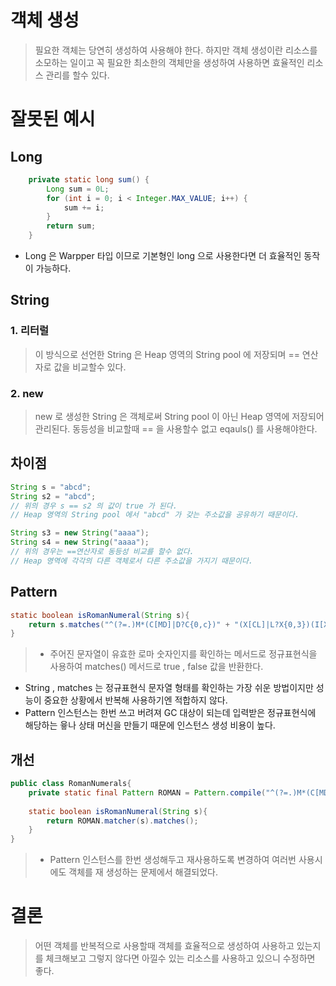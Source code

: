 # 객체 생성
>필요한 객체는 당연히 생성하여 사용해야 한다.
하지만 객체 생성이란 리소스를 소모하는 일이고 꼭 필요한 최소한의 객체만을 생성하여 사용하면 효율적인 리소스 관리를 할수 있다.

# 잘못된 예시

## Long

~~~java
    private static long sum() {
        Long sum = 0L;
        for (int i = 0; i < Integer.MAX_VALUE; i++) {
            sum += i;
        }
        return sum;
    }
~~~
- Long 은 Warpper 타입 이므로 기본형인 long 으로 사용한다면 더 효율적인 동작이 가능하다.

## String

### 1. 리터럴
> 이 방식으로 선언한 String 은 Heap 영역의 String pool 에 저장되며 == 연산자로 값을 비교할수 있다.

### 2. new
> new 로 생성한 String 은 객체로써 String pool 이 아닌 Heap 영역에 저장되어 관리된다.
동등성을 비교할때 == 을 사용할수 없고 eqauls() 를 사용해야한다.

## 차이점
~~~java
String s = "abcd";
String s2 = "abcd";
// 위의 경우 s == s2 의 값이 true 가 된다.
// Heap 영역의 String pool 에서 "abcd" 가 갖는 주소값을 공유하기 때문이다.

String s3 = new String("aaaa");
String s4 = new String("aaaa");
// 위의 경우는 ==연산자로 동등성 비교를 할수 없다.
// Heap 영역에 각각의 다른 객체로서 다른 주소값을 가지기 때문이다.

~~~

## Pattern
~~~java
static boolean isRomanNumeral(String s){
	return s.matches("^(?=.)M*(C[MD]|D?C{0,c})" + "(X[CL]|L?X{0,3})(I[XV]|V?I{0,3})$");
}
~~~
>- 주어진 문자열이 유효한 로마 숫자인지를 확인하는 메서드로 정규표현식을 사용하여 matches() 메서드로 true , false 값을 반환한다.
- String , matches 는 정규표현식 문자열 형태를 확인하는 가장 쉬운 방법이지만 성능이 중요한 상황에서 반복해 사용하기엔 적합하지 않다.
- Pattern 인스턴스는 한번 쓰고 버려져 GC 대상이 되는데 입력받은 정규표현식에 해당하는 윻나 상태 머신을 만들기 때문에 인스턴스 생성 비용이 높다.

## 개선
~~~java
public class RomanNumerals{
	private static final Pattern ROMAN = Pattern.compile("^(?=.)M*(C[MD]|D?C{0,c})" + "(X[CL]|L?X{0,3})(I[XV]|V?I{0,3})$");
    
    static boolean isRomanNumeral(String s){
    	return ROMAN.matcher(s).matches();
    }
}
~~~
>- Pattern 인스턴스를 한번 생성해두고 재사용하도록 변경하여 여러번 사용시에도 객체를 재 생성하는 문제에서 해결되었다.


# 결론
> 어떤 객체를 반복적으로 사용할때 객체를 효율적으로 생성하여 사용하고 있는지를 체크해보고 그렇지 않다면 아낄수 있는 리소스를 사용하고 있으니 수정하면 좋다.